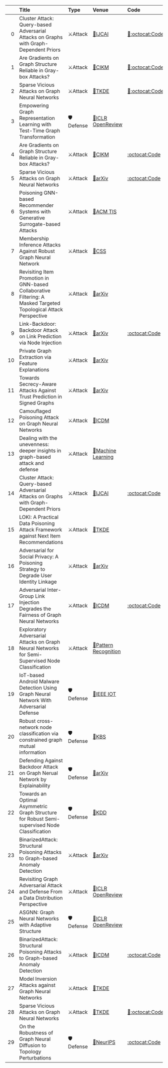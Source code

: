 |    | Title                                                                                                            | Type     | Venue                                                                                        | Code                                                                           |   Year | State   | Date       |
|---:|:-----------------------------------------------------------------------------------------------------------------|:---------|:---------------------------------------------------------------------------------------------|:-------------------------------------------------------------------------------|-------:|:--------|:-----------|
|  0 | Cluster Attack: Query-based Adversarial Attacks on Graphs with Graph-Dependent Priors                            | ⚔Attack  | [📝IJCAI](https://arxiv.org/abs/2109.13069)                                                  | [📝:octocat:Code](https://github.com/thuwzy/Cluster-Attack)                    |   2022 | Removed | 2022-10-24 |
|  1 | Are Gradients on Graph Structure Reliable in Gray-box Attacks?                                                   | ⚔Attack  | [📝CIKM](https://arxiv.org/abs/2208.05514)                                                   | [📝:octocat:Code](https://github.com/Zihan-Liu-00/AtkSE)                       |   2022 | Removed | 2022-10-24 |
|  2 | Sparse Vicious Attacks on Graph Neural Networks                                                                  | ⚔Attack  | [📝TKDE](https://arxiv.org/abs/2209.09688)                                                   | [📝:octocat:Code](https://github.com/GiovanniTRA/SAVAGE)                       |   2022 | Removed | 2022-10-24 |
|  3 | Empowering Graph Representation Learning with Test-Time Graph Transformation                                     | 🛡Defense | [📝ICLR OpenReview](https://arxiv.org/abs/2210.03561)                                        |                                                                                |   2023 | Added   | 2022-10-24 |
|  4 | Are Gradients on Graph Structure Reliable in Gray-box Attacks?                                                   | ⚔Attack  | [📝CIKM](https://arxiv.org/abs/2208.05514)                                                   | [:octocat:Code](https://github.com/Zihan-Liu-00/AtkSE)                         |   2022 | Added   | 2022-10-24 |
|  5 | Sparse Vicious Attacks on Graph Neural Networks                                                                  | ⚔Attack  | [📝arXiv](https://arxiv.org/abs/2209.09688)                                                  | [:octocat:Code](https://github.com/GiovanniTRA/SAVAGE)                         |   2022 | Added   | 2022-10-24 |
|  6 | Poisoning GNN-based Recommender Systems with Generative Surrogate-based Attacks                                  | ⚔Attack  | [📝ACM TIS](https://dl.acm.org/doi/abs/10.1145/3567420)                                      |                                                                                |   2022 | Added   | 2022-10-24 |
|  7 | Membership Inference Attacks Against Robust Graph Neural Network                                                 | ⚔Attack  | [📝CSS](https://link.springer.com/chapter/10.1007/978-3-031-18067-5_19)                      |                                                                                |   2022 | Added   | 2022-10-24 |
|  8 | Revisiting Item Promotion in GNN-based Collaborative Filtering: A Masked Targeted Topological Attack Perspective | ⚔Attack  | [📝arXiv](https://arxiv.org/abs/2208.09979)                                                  |                                                                                |   2022 | Added   | 2022-10-24 |
|  9 | Link-Backdoor: Backdoor Attack on Link Prediction via Node Injection                                             | ⚔Attack  | [📝arXiv](https://arxiv.org/abs/2208.06776)                                                  | [:octocat:Code](https://github.com/Seaocn/Link-Backdoor)                       |   2022 | Added   | 2022-10-24 |
| 10 | Private Graph Extraction via Feature Explanations                                                                | ⚔Attack  | [📝arXiv](https://arxiv.org/abs/2206.14724)                                                  |                                                                                |   2022 | Added   | 2022-10-24 |
| 11 | Towards Secrecy-Aware Attacks Against Trust Prediction in Signed Graphs                                          | ⚔Attack  | [📝arXiv](https://arxiv.org/abs/2206.13104)                                                  |                                                                                |   2022 | Added   | 2022-10-24 |
| 12 | Camouflaged Poisoning Attack on Graph Neural Networks                                                            | ⚔Attack  | [📝ICDM](https://dl.acm.org/doi/abs/10.1145/3512527.3531373)                                 |                                                                                |   2022 | Added   | 2022-10-24 |
| 13 | Dealing with the unevenness: deeper insights in graph-based attack and defense                                   | ⚔Attack  | [📝Machine Learning](https://link.springer.com/article/10.1007/s10994-022-06234-4)           |                                                                                |   2022 | Added   | 2022-10-24 |
| 14 | Cluster Attack: Query-based Adversarial Attacks on Graphs with Graph-Dependent Priors                            | ⚔Attack  | [📝IJCAI](https://arxiv.org/abs/2109.13069)                                                  | [:octocat:Code](https://github.com/thuwzy/Cluster-Attack)                      |   2022 | Added   | 2022-10-24 |
| 15 | LOKI: A Practical Data Poisoning Attack Framework against Next Item Recommendations                              | ⚔Attack  | [📝TKDE](https://ieeexplore.ieee.org/abstract/document/9806383)                              |                                                                                |   2022 | Added   | 2022-10-24 |
| 16 | Adversarial for Social Privacy: A Poisoning Strategy to Degrade User Identity Linkage                            | ⚔Attack  | [📝arXiv](https://arxiv.org/abs/2209.00269)                                                  |                                                                                |   2022 | Added   | 2022-10-24 |
| 17 | Adversarial Inter-Group Link Injection Degrades the Fairness of Graph Neural Networks                            | ⚔Attack  | [📝ICDM](https://arxiv.org/abs/2209.05957)                                                   | [:octocat:Code](https://github.com/mengcao327/attack-gnn-fairness)             |   2022 | Added   | 2022-10-24 |
| 18 | Exploratory Adversarial Attacks on Graph Neural Networks for Semi-Supervised Node Classification                 | ⚔Attack  | [📝Pattern Recognition](https://www.sciencedirect.com/science/article/pii/S0031320322005222) |                                                                                |   2022 | Added   | 2022-10-24 |
| 19 | IoT-based Android Malware Detection Using Graph Neural Network With Adversarial Defense                          | 🛡Defense | [📝IEEE IOT](https://ieeexplore.ieee.org/abstract/document/9814995)                          |                                                                                |   2022 | Added   | 2022-10-24 |
| 20 | Robust cross-network node classification via constrained graph mutual information                                | 🛡Defense | [📝KBS](https://www.sciencedirect.com/science/article/pii/S0950705122009455)                 |                                                                                |   2022 | Added   | 2022-10-24 |
| 21 | Defending Against Backdoor Attack on Graph Nerual Network by Explainability                                      | 🛡Defense | [📝arXiv](https://arxiv.org/abs/2209.02902)                                                  |                                                                                |   2022 | Added   | 2022-10-24 |
| 22 | Towards an Optimal Asymmetric Graph Structure for Robust Semi-supervised Node Classification                     | 🛡Defense | [📝KDD](https://dl.acm.org/doi/abs/10.1145/3534678.3539332)                                  |                                                                                |   2022 | Added   | 2022-10-24 |
| 23 | BinarizedAttack: Structural Poisoning Attacks to Graph-based Anomaly Detection                                   | ⚔Attack  | [📝arXiv](https://arxiv.org/abs/2106.09989)                                                  |                                                                                |   2021 | Removed | 2022-10-08 |
| 24 | Revisiting Graph Adversarial Attack and Defense From a Data Distribution Perspective                             | ⚔Attack  | [📝ICLR OpenReview](https://openreview.net/forum?id=dSYoPjM5J_W)                             |                                                                                |   2023 | Added   | 2022-10-08 |
| 25 | ASGNN: Graph Neural Networks with Adaptive Structure                                                             | 🛡Defense | [📝ICLR OpenReview](https://arxiv.org/abs/2210.01002)                                        |                                                                                |   2023 | Added   | 2022-10-08 |
| 26 | BinarizedAttack: Structural Poisoning Attacks to Graph-based Anomaly Detection                                   | ⚔Attack  | [📝ICDM](https://arxiv.org/abs/2106.09989)                                                   | [:octocat:Code](https://github.com/zhuyulin-tony/BinarizedAttack)              |   2022 | Added   | 2022-10-08 |
| 27 | Model Inversion Attacks against Graph Neural Networks                                                            | ⚔Attack  | [📝TKDE](https://arxiv.org/abs/2209.07807)                                                   |                                                                                |   2022 | Added   | 2022-10-08 |
| 28 | Sparse Vicious Attacks on Graph Neural Networks                                                                  | ⚔Attack  | [📝TKDE](https://arxiv.org/abs/2209.09688)                                                   | [📝:octocat:Code](https://github.com/GiovanniTRA/SAVAGE)                       |   2022 | Added   | 2022-10-08 |
| 29 | On the Robustness of Graph Neural Diffusion to Topology Perturbations                                            | 🛡Defense | [📝NeurIPS](https://arxiv.org/abs/2209.07754)                                                | [:octocat:Code](https://github.com/zknus/Robustness-of-Graph-Neural-Diffusion) |   2022 | Added   | 2022-10-08 |